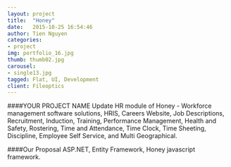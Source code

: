 ```yaml
---
layout: project
title:  "Honey"
date:   2015-10-25 16:54:46
author: Tien Nguyen
categories:
- project
img: portfolio_16.jpg
thumb: thumb02.jpg
carousel:
- single13.jpg
tagged: Flat, UI, Development
client: Fileoptics
---
```

####YOUR PROJECT NAME
Update HR module of Honey - Workforce management software solutions, HRIS, Careers Website, Job Descriptions, Recruitment, Induction, Training, Performance Management, Health and Safety, Rostering, Time and Attendance, Time Clock, Time Sheeting, Discipline, Employee Self Service, and Multi Geographical.

####Our Proposal
ASP.NET, Entity Framework, Honey javascript framework.

